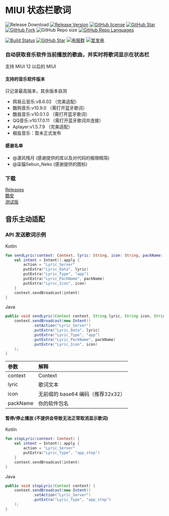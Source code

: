 # MIUI 状态栏歌词

![Release Download](https://img.shields.io/github/downloads/xiaowine/miui.statusbar.lyric/total?style=flat-square)
[![Release Version](https://img.shields.io/github/v/release/xiaowine/miui.statusbar.lyric?style=flat-square)](https://github.com/xiaowine/miui.statusbar.lyric/releases/latest)
[![GitHub license](https://img.shields.io/github/license/xiaowine/miui.statusbar.lyric?style=flat-square)](LICENSE)
[![GitHub Star](https://img.shields.io/github/stars/xiaowine/miui.statusbar.lyric?style=flat-square)](https://github.com/xiaowine/miui.statusbar.lyric/stargazers)
[![GitHub Fork](https://img.shields.io/github/forks/xiaowine/miui.statusbar.lyric?style=flat-square)](https://github.com/xiaowine/miui.statusbar.lyric/network/members)
![GitHub Repo size](https://img.shields.io/github/repo-size/xiaowine/miui.statusbar.lyric?style=flat-square&color=3cb371)
[![GitHub Repo Languages](https://img.shields.io/github/languages/top/xiaowine/miui.statusbar.lyric?style=flat-square)](https://github.com/xiaowine/miui.statusbar.lyric/search?l=java)

[![Build Status](https://img.shields.io/endpoint.svg?url=https%3A%2F%2Factions-badge.atrox.dev%2FSteamTools-Team%2FSteamTools%2Fbadge%3Fref%3Ddevelop&style=flat-square)](https://actions-badge.atrox.dev/xiaowine/miui.statusbar.lyric/goto?ref=develop)
[![GitHub Star](https://img.shields.io/github/stars/xiaowine/miui.statusbar.lyric.svg?style=social)](https://github.com/xiaowine/miui.statusbar.lyric)
[![电报群](https://img.shields.io/badge/电报群-MIUIStatusBatLyric-blue.svg?style=flat-square&color=12b7f5)](https://t.me/MIUIStatusBatLyric)
[![爱发电](https://img.shields.io/badge/爱发电-@xiao_wine-blue.svg?style=flat-square&color=12b7f5)](https://afdian.net/@xiao_wine)

### 自动获取音乐软件当前播放的歌曲，并实时将歌词显示在状态栏

支持 MIUI 12 以后的 MIUI

#### 支持的音乐软件版本
只记录最高版本，其余版本自测
- 网易云音乐:v8.6.02 （完美适配）
- 酷狗音乐:v10.9.0 （需打开蓝牙歌词）
- 酷我音乐:v10.0.1.0 （需打开蓝牙歌词）
- QQ音乐:v10.17.0.11 （需打开蓝牙歌词并连接）
- Aplayer:v1.5.7.9 （完美适配）
- 椒盐音乐：暂未正式发布

#### 感谢名单
- @潇风残月 (感谢提供的库以及对代码的极限精简)
- @柒猫Sebun_Neko (感谢提供的图标)


### 下载

[Releases](https://github.com/577fkj/MIUIStatusBarLyric_new/releases)  
[酷安](https://www.coolapk.com/apk/miui.statusbar.lyric)  
[测试版](https://github.com/xiaowine/miui.statusbar.lyric/actions)  

## 音乐主动适配
### API 发送歌词示例

Kotlin

```kotlin
fun sendLyric(context: Context, lyric: String, icon: String, packName: String) {
    val intent = Intent().apply {
        action = "Lyric_Server"
        putExtra("Lyric_Data", lyric)
        putExtra("Lyric_Type", "app")
        putExtra("Lyric_PackName", packName)
        putExtra("Lyric_Icon", icon)
    }
    context.sendBroadcast(intent)
}
```

Java

```java
public void sendLyric(Context context, String lyric, String icon, String packName) {
    context.sendBroadcast(new Intent()
            .setAction("Lyric_Server")
            .putExtra("Lyric_Data", lyric)
            .putExtra("Lyric_Type", "app")
            .putExtra("Lyric_PackName", packName)
            .putExtra("Lyric_Icon", icon)
    );
}
```

| 参数 | 解释 |
| :-- | :-- |
| context  | Context |
| lyric    | 歌词文本 |
| icon     | 无前缀的 base64 编码（推荐32x32） |
| packName | 你的软件包名 |

#### 暂停/停止播放 (不提供会导致无法正常取消显示歌词)

Kotlin

```kotlin
fun stopLyric(context: Context) {
    val intent = Intent().apply {
        action = "Lyric_Server"
        putExtra("Lyric_Type", "app_stop")
    }
    context.sendBroadcast(intent)
}
```

Java

```java
public void stopLyric(Context context) {
    context.sendBroadcast(new Intent()
            .setAction("Lyric_Server")
            .putExtra("Lyric_Type", "app_stop")
    );
}
```


